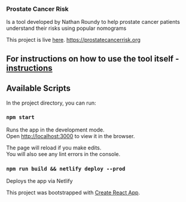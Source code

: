 ### Prostate Cancer Risk
Is a tool developed by Nathan Roundy to help prostate cancer patients understand their risks using popular nomograms

This project is live [here](https://prostatecancerrisk.org). https://prostatecancerrisk.org

## For instructions on how to use the tool itself  - [instructions](https://prostatecancerrisk.org/info)
## Available Scripts

In the project directory, you can run:

### `npm start`

Runs the app in the development mode.\
Open [http://localhost:3000](http://localhost:3000) to view it in the browser.

The page will reload if you make edits.\
You will also see any lint errors in the console.

### `npm run build && netlify deploy --prod`

Deploys the app via Netlify

This project was bootstrapped with [Create React App](https://github.com/facebook/create-react-app).

